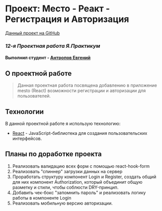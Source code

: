 
# Проект: Место - Реакт - Регистрация и Авторизация
[Данный проект на GitHub](https://github.com/squaredbusinessman/react-mesto-auth)

### _12-я Проектная работа Я.Практикум_
#### Выполнил студент - [Антропов Евгений](https://t.me/squaredbusinessman)

## О проектной работе
>Данная проектная работа посвящена добавлению в приложение mesto (React) возможности регистрации и авторизации для пользователей.

## Технологии

В данной проектной работе я использую технологию:

* [React](https://ru.reactjs.org/) - JavaScript-библиотека для создания пользовательских интерфейсов.

## Планы по доработке проекта

1. Реализовать валидацию всех форм с помощью react-hook-form
2. Реализовать "спиннер" загрузки данных на сервер
3. Проработать структуру компонент Login и Register, создать общий для них компонент Authorization, который объединит общую разметку и стили, чтобы соблюсти DRY-принцип.
4. Добавить чек-бокс "запомнить пароль" и реализовать логику работы в компоненте Login
5. Реализовать мобильную версию авторизации.

